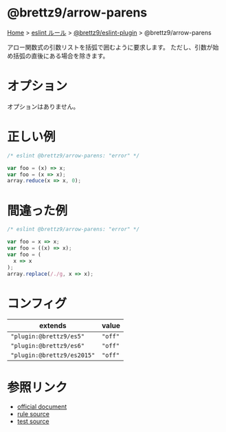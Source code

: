 # @brettz9/arrow-parens

[Home](../../../index.md) >
[eslint ルール](../../index.md) >
[@brettz9/eslint-plugin](../@brettz9.md) >
@brettz9/arrow-parens

アロー関数式の引数リストを括弧で囲むように要求します。
ただし、引数が始め括弧の直後にある場合を除きます。

# オプション

オプションはありません。

# 正しい例

<!-- prettier-ignore -->
```javascript
/* eslint @brettz9/arrow-parens: "error" */

var foo = (x) => x;
var foo = (x => x);
array.reduce(x => x, 0);
```

# 間違った例

<!-- prettier-ignore -->
```javascript
/* eslint @brettz9/arrow-parens: "error" */

var foo = x => x;
var foo = ((x) => x);
var foo = (
  x => x
);
array.replace(/./g, x => x);
```

# コンフィグ

| extends                    | value   |
| -------------------------- | ------- |
| `"plugin:@brettz9/es5"`    | `"off"` |
| `"plugin:@brettz9/es6"`    | `"off"` |
| `"plugin:@brettz9/es2015"` | `"off"` |

# 参照リンク

- [official document](https://github.com/brettz9/eslint-plugin/blob/main/docs/rules/arrow-parens.md)
- [rule source](https://github.com/brettz9/eslint-plugin/blob/main/lib/rules/arrow-parens.js)
- [test source](https://github.com/brettz9/eslint-plugin/blob/main/tests/lib/rules/arrow-parens.js)
